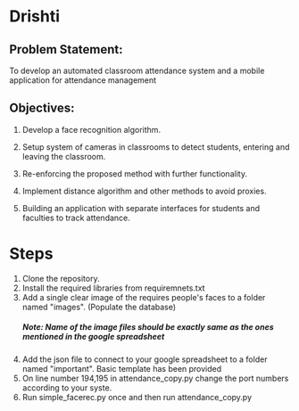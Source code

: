 # Drishti

## Problem Statement:

To develop an automated classroom attendance system and a mobile application for attendance management

## Objectives:

1. Develop a face recognition algorithm.

2. Setup system of cameras in classrooms to detect students, entering and leaving the classroom.

3. Re-enforcing the proposed method with further functionality.

4. Implement distance algorithm and other methods to avoid proxies.

5. Building an application with separate interfaces for students and faculties to track attendance.

# Steps

1. Clone the repository.
2. Install the required libraries from requiremnets.txt
3. Add a single clear image of the requires people's faces to a folder named "images". (Populate the database)
   ##### Note: Name of the image files should be exactly same as the ones mentioned in the google spreadsheet
4. Add the json file to connect to your google spreadsheet to a folder named "important". Basic template has been provided
5. On line number 194,195 in attendance_copy.py change the port numbers according to your syste.
6. Run simple_facerec.py once and then run attendance_copy.py
